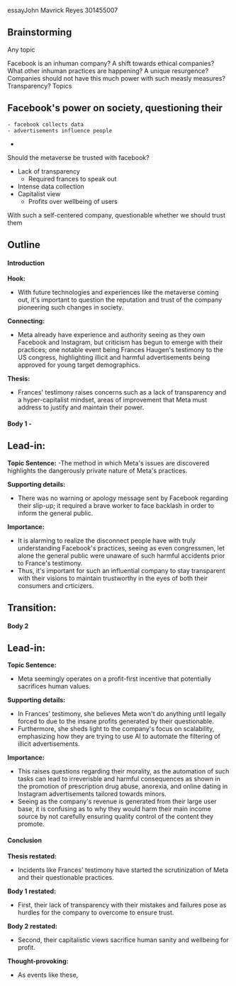 essayJohn Mavrick Reyes
301455007

## Brainstorming
Any topic

Facebook is an inhuman company? A shift towards ethical companies?
What other inhuman practices are happening? A unique resurgence?
Companies should not have this much power with such measly measures? Transparency?
Topics

Facebook's power on society, questioning their 
- 
	- facebook collects data
	- advertisements influence people
- 

Should the metaverse be trusted with facebook?
- Lack of transparency
	- Required frances to speak out
- Intense data collection
- Capitalist view
	- Profits over wellbeing of users

With such a self-centered company, questionable whether we should trust them

## Outline
#### Introduction
**Hook:**
- With future technologies and experiences like the metaverse coming out, it's important to question the reputation and trust of the company pioneering such changes in society.

**Connecting:**
- Meta already have experience and authority seeing as they own Facebook and Instagram, but criticism has begun to emerge with their practices; one notable event being Frances Haugen's testimony to the US congress, highlighting illicit and harmful advertisements being approved for young target demographics.

**Thesis:**
- Frances' testimony raises concerns such as a lack of transparency and a hyper-capitalist mindset, areas of improvement that Meta must address to justify and maintain their power.

#### Body 1 - 
**Lead-in:**
- 

**Topic Sentence:**
-The method in which Meta's issues are discovered highlights the dangerously private nature of Meta's practices. 

**Supporting details:**
- There was no warning or apology message sent by Facebook regarding their slip-up; it required a brave worker to face backlash in order to inform the general public.

**Importance:**
- It is alarming to realize the disconnect people have with truly understanding Facebook's practices, seeing as even congressmen, let alone the general public were unaware of such harmful accidents prior to France's testimony.
- Thus, it's important for such an influential company to stay transparent with their visions to maintain trustworthy in the eyes of both their consumers and crticizers. 

**Transition:**
- 
#### Body 2
**Lead-in:**
- 

**Topic Sentence:**
- Meta seemingly operates on a profit-first incentive that potentially sacrifices human values.

**Supporting details:**
- In Frances' testimony, she believes Meta won't do anything until legally forced to due to the insane profits generated by their questionable.
- Furthermore, she sheds light to the company's focus on scalability, emphasizing how they are trying to use AI to automate the filtering of illicit advertisements. 

**Importance:**
- This raises questions regarding their morality, as the automation of such tasks can lead to irreverisble and harmful consequences as shown in the promotion of prescription drug abuse, anorexia, and online dating in Instagram advertisements tailored towards minors.
- Seeing as the company's revenue is generated from their large user base, it is confusing as to why they would harm their main income source by not carefully ensuring quality control of the content they promote.

#### Conclusion
**Thesis restated:**
- Incidents like Frances' testimony have started the scrutinization of Meta and their questionable practices.

**Body 1 restated:**
- First, their lack of transparency with their mistakes and failures pose as hurdles for the company to overcome to ensure trust.

**Body 2 restated:**
- Second, their capitalistic views sacrifice human sanity and wellbeing for profit.

**Thought-provoking:**
- As events like these, 
